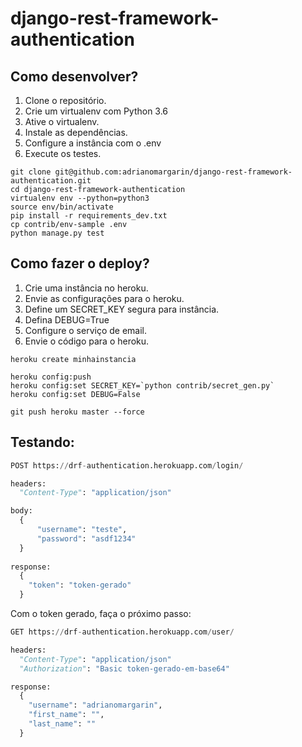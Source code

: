 # django-rest-framework-authentication

## Como desenvolver?

1. Clone o repositório.
2. Crie um virtualenv com Python 3.6
3. Ative o virtualenv.
4. Instale as dependências.
5. Configure a instância com o .env
6. Execute os testes.

```console
git clone git@github.com:adrianomargarin/django-rest-framework-authentication.git
cd django-rest-framework-authentication
virtualenv env --python=python3
source env/bin/activate
pip install -r requirements_dev.txt
cp contrib/env-sample .env
python manage.py test

```

## Como fazer o deploy?

1. Crie uma instância no heroku.
2. Envie as configurações para o heroku.
3. Define um SECRET_KEY segura para instância.
4. Defina DEBUG=True
5. Configure o serviço de email.
6. Envie o código para o heroku.

```console
heroku create minhainstancia

heroku config:push
heroku config:set SECRET_KEY=`python contrib/secret_gen.py`
heroku config:set DEBUG=False

git push heroku master --force
```

## Testando:

```python
POST https://drf-authentication.herokuapp.com/login/

headers:
  "Content-Type": "application/json"

body:
  {
	  "username": "teste",
	  "password": "asdf1234"
  }
  
response:
  {
    "token": "token-gerado"
  }
```

Com o token gerado, faça o próximo passo:

```python
GET https://drf-authentication.herokuapp.com/user/

headers:
  "Content-Type": "application/json"
  "Authorization": "Basic token-gerado-em-base64"

response:
  {
    "username": "adrianomargarin",
    "first_name": "",
    "last_name": ""
  }
```
